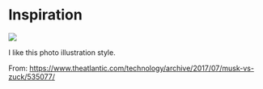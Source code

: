 # Inspiration

![](https://db-feed.s3.amazonaws.com/legacy/Screen_Shot_2017-07-28_at_10_56_56_AM-1501253857338.png)

I like this photo illustration style.

From: https://www.theatlantic.com/technology/archive/2017/07/musk-vs-zuck/535077/